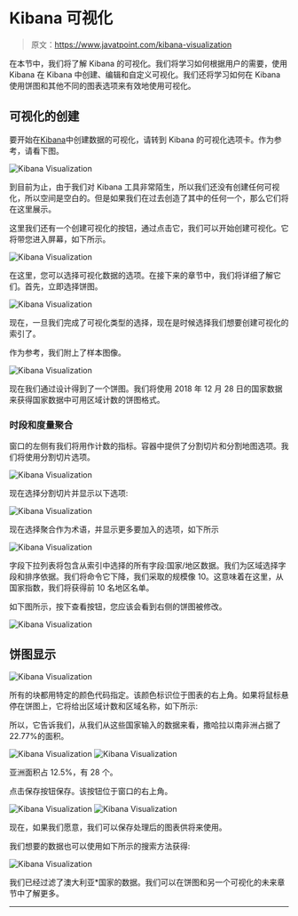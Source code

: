 # Kibana 可视化

> 原文：<https://www.javatpoint.com/kibana-visualization>

在本节中，我们将了解 Kibana 的可视化。我们将学习如何根据用户的需要，使用 Kibana 在 Kibana 中创建、编辑和自定义可视化。我们还将学习如何在 Kibana 使用饼图和其他不同的图表选项来有效地使用可视化。

## 可视化的创建

要开始在[Kibana](https://www.javatpoint.com/kibana)中创建数据的可视化，请转到 Kibana 的可视化选项卡。作为参考，请看下图。

![Kibana Visualization](img/f1abf813b416d80b3cbe5992aea5f579.png)

到目前为止，由于我们对 Kibana 工具非常陌生，所以我们还没有创建任何可视化，所以空间是空白的。但是如果我们在过去创造了其中的任何一个，那么它们将在这里展示。

这里我们还有一个创建可视化的按钮，通过点击它，我们可以开始创建可视化。它将带您进入屏幕，如下所示。

![Kibana Visualization](img/1d877b3b8b6cd93759ee13187405ab58.png)

在这里，您可以选择可视化数据的选项。在接下来的章节中，我们将详细了解它们。首先，立即选择饼图。

![Kibana Visualization](img/0e94168c825638fd59c12bafe79de0af.png)

现在，一旦我们完成了可视化类型的选择，现在是时候选择我们想要创建可视化的索引了。

作为参考，我们附上了样本图像。

![Kibana Visualization](img/030451c24a2d0fb65bb91559860e06b4.png)

现在我们通过设计得到了一个饼图。我们将使用 2018 年 12 月 28 日的国家数据来获得国家数据中可用区域计数的饼图格式。

### 时段和度量聚合

窗口的左侧有我们将用作计数的指标。容器中提供了分割切片和分割地图选项。我们将使用分割切片选项。

![Kibana Visualization](img/af0209eef9dc03f45df39b77cf9949e7.png)

现在选择分割切片并显示以下选项:

![Kibana Visualization](img/d86619f66e68a429792027cad3a145bb.png)

现在选择聚合作为术语，并显示更多要加入的选项，如下所示

![Kibana Visualization](img/1ec430ca456411c91a1344f62aaa6257.png)

字段下拉列表将包含从索引中选择的所有字段:国家/地区数据。我们为区域选择字段和排序依据。我们将命令它下降，我们采取的规模像 10。这意味着在这里，从国家指数，我们将获得前 10 名地区名单。

如下图所示，按下查看按钮，您应该会看到右侧的饼图被修改。

![Kibana Visualization](img/5722f6a41bdf78886cee691070f1b72f.png)

## 饼图显示

![Kibana Visualization](img/2e602c0c71c9c6cd807d04d3b171ed75.png)

所有的块都用特定的颜色代码指定。该颜色标识位于图表的右上角。如果将鼠标悬停在饼图上，它将给出区域计数和区域名称，如下所示:

所以，它告诉我们，从我们从这些国家输入的数据来看，撒哈拉以南非洲占据了 22.77%的面积。

![Kibana Visualization](img/b3e86f0ed98822de9835bff09577c829.png)
![Kibana Visualization](img/a7a2162338e14234a809b4ee61751a5f.png)

亚洲面积占 12.5%，有 28 个。

点击保存按钮保存。该按钮位于窗口的右上角。

![Kibana Visualization](img/15c479ead33dbb1510af5eef650f012a.png) ![Kibana Visualization](img/2e81abafb9d0b141aa31dc5b9edef823.png)

现在，如果我们愿意，我们可以保存处理后的图表供将来使用。

我们想要的数据也可以使用如下所示的搜索方法获得:

![Kibana Visualization](img/8e699cb057050d8680de67d34980d094.png)

我们已经过滤了澳大利亚*国家的数据。我们可以在饼图和另一个可视化的未来章节中了解更多。

* * *